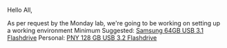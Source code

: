 
Hello All,

As per request by the Monday lab, we're going to be working on setting up a working environment 
Minimum Suggested: [Samsung 64GB USB 3.1 Flashdrive](https://a.co/d/hpWlA4b)
Personal: [PNY 128 GB USB 3.2 Flashdrive](https://a.co/d/gvVDrZZ)
